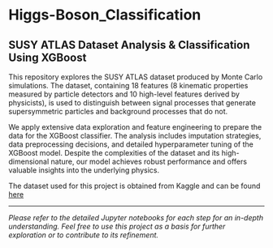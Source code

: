 # Higgs-Boson_Classification

## SUSY ATLAS Dataset Analysis & Classification Using XGBoost
This repository explores the SUSY ATLAS dataset produced by Monte Carlo simulations. The dataset, containing 18 features (8 kinematic properties measured by particle detectors and 10 high-level features derived by physicists), is used to distinguish between signal processes that generate supersymmetric particles and background processes that do not.

We apply extensive data exploration and feature engineering to prepare the data for the XGBoost classifier. The analysis includes imputation strategies, data preprocessing decisions, and detailed hyperparameter tuning of the XGBoost model. Despite the complexities of the dataset and its high-dimensional nature, our model achieves robust performance and offers valuable insights into the underlying physics.

 The dataset used for this project is obtained from Kaggle and can be found [here](https://www.kaggle.com/competitions/plaksha-23-ml-1-final-project/overview)

-------

_Please refer to the detailed Jupyter notebooks for each step for an in-depth understanding. Feel free to use this project as a basis for further exploration or to contribute to its refinement._
